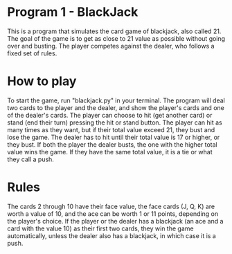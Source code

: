 # Program 1 - BlackJack

This is a program that simulates the card game of blackjack, also called 21. 
The goal of the game is to get as close to 21 value as possible without going over and busting. 
The player competes against the dealer, who follows a fixed set of rules.

# How to play

To start the game, run "blackjack.py" in your terminal.
The program will deal two cards to the player and the dealer, and show the player's cards and one of the dealer's cards.
The player can choose to hit (get another card) or stand (end their turn) pressing the hit or stand button.
The player can hit as many times as they want, but if their total value exceed 21, they bust and lose the game.
The dealer has to hit until their total value is 17 or higher, or they bust.
If both the player the dealer busts, the one with the higher total value wins the game. If they have the same total value, it is a tie or what they call a push.

# Rules
The cards 2 through 10 have their face value, the face cards (J, Q, K) are worth a value of 10, and the ace can be worth 1 or 11 points, depending on the player's choice.
If the player or the dealer has a blackjack (an ace and a card with the value 10) as their first two cards, they win the game automatically, unless the dealer also has a blackjack, in which case it is a push.
